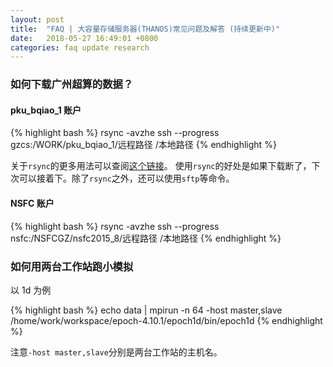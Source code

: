 ```yaml
---
layout: post
title:  "FAQ | 大容量存储服务器(THANOS)常见问题及解答 (持续更新中)"
date:   2018-05-27 16:49:01 +0800
categories: faq update research
---
```


### **如何下载广州超算的数据？**
#### pku_bqiao_1 账户

{% highlight bash %}
rsync -avzhe ssh --progress  gzcs:/WORK/pku_bqiao_1/远程路径 /本地路径
{% endhighlight %}

关于`rsync`的更多用法可以查阅[这个链接](https://www.tecmint.com/rsync-local-remote-file-synchronization-commands/)。
使用`rsync`的好处是如果下载断了，下次可以接着下。除了`rsync`之外，还可以使用`sftp`等命令。

#### NSFC 账户

{% highlight bash %}
rsync -avzhe ssh --progress  nsfc:/NSFCGZ/nsfc2015_8/远程路径 /本地路径
{% endhighlight %}

### **如何用两台工作站跑小模拟**
以 1d 为例

{% highlight bash %}
echo data | mpirun -n 64 -host master,slave /home/work/workspace/epoch-4.10.1/epoch1d/bin/epoch1d
{% endhighlight %}

注意`-host master,slave`分别是两台工作站的主机名。




